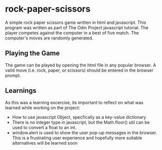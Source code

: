 # rock-paper-scissors
A simple rock paper scissors game written in html and javascript.  This program was written as part of The Odin Project javascript tutorial.  The player competes against the computer in a best of five match.  The computer's moves are randomly generated.

## Playing the Game
The game can be played by opening the html file in any popular browser.  A valid move (i.e. rock, paper, or scissors) should be entered in the browser prompt.  

## Learnings
As this was a learning excercise, its important to reflect on what was learned while working on the project:
- How to use javascript Object, specfically as a key-value dictionary
- There is no integer type in javascript, but the Math.floor() util can be used to convert a float to an int.
- window.alert is used to show the user pop-up messages in the browser. This is a frustrating user experience and hopefully more suitable alternatives will be learned soon
